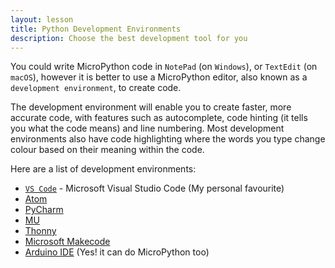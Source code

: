 ```yaml
---
layout: lesson
title: Python Development Environments
description: Choose the best development tool for you
---
```


You could write MicroPython code in `NotePad` (on `Windows`), or `TextEdit` (on `macOS`), however it is better to use a MicroPython editor, also known as a `development environment`, to create code.

The development environment will enable you to create faster, more accurate code, with features such as autocomplete, code hinting (it tells you what the code means) and line numbering. Most development environments also have code highlighting where the words you type change colour based on their meaning within the code.

Here are a list of development environments:

* [`VS Code`](https://code.microsoft.com) - Microsoft Visual Studio Code (My personal favourite)
* [Atom](https://atom.io)
* [PyCharm](https://www.jetbrains.com/pycharm/)
* [MU](https://codewith.mu)
* [Thonny](https://www.thonny.org)
* [Microsoft Makecode](https://www.makecode.com)
* [Arduino IDE](https://www.arduino.cc/en/software) (Yes! it can do MicroPython too)
